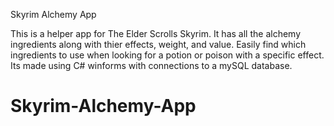 Skyrim Alchemy App

This is a helper app for The Elder Scrolls Skyrim.
It has all the alchemy ingredients along with thier effects, weight, and value.
Easily find which ingredients to use when looking for a potion or poison with a specific effect.
Its made using C# winforms with connections to a mySQL database.


# Skyrim-Alchemy-App
